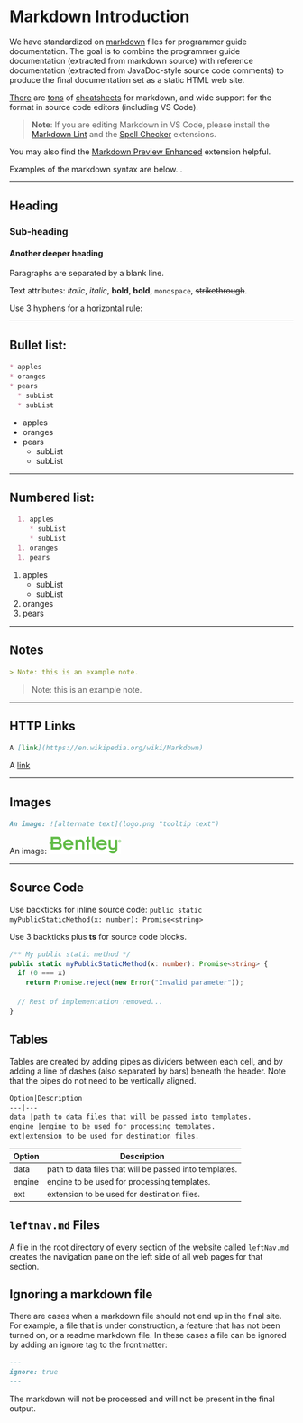 # Markdown Introduction

We have standardized on [markdown](http://commonmark.org/) files for programmer guide documentation.
The goal is to combine the programmer guide documentation (extracted from markdown source) with reference documentation (extracted from JavaDoc-style source code comments) to produce the final documentation set as a static HTML web site.

[There](http://assemble.io/docs/Cheatsheet-Markdown.html) are [tons](https://www.cheatography.com/simon-fermor/cheat-sheets/markdown/) of [cheatsheets](https://github.com/adam-p/markdown-here/wiki/Markdown-Cheatsheet) for markdown, and wide support for the format in source code editors (including VS Code).

>**Note**: If you are editing Markdown in VS Code, please install the [Markdown Lint](https://marketplace.visualstudio.com/items?itemName=DavidAnson.vscode-markdownlint) and the [Spell Checker](https://marketplace.visualstudio.com/items?itemName=streetsidesoftware.code-spell-checker) extensions.

You may also find the [Markdown Preview Enhanced](https://marketplace.visualstudio.com/items?itemName=shd101wyy.markdown-preview-enhanced) extension helpful.

Examples of the markdown syntax are below...

---

## Heading

### Sub-heading

#### Another deeper heading

Paragraphs are separated
by a blank line.

Text attributes: _italic_, *italic*, __bold__, **bold**, `monospace`, ~~strikethrough~~.

Use 3 hyphens for a horizontal rule:

---

## Bullet list:

```md
* apples
* oranges
* pears
  * subList
  * subList
```
* apples
* oranges
* pears
  * subList
  * subList

---
## Numbered list:

```md
  1. apples
     * subList
     * subList
  1. oranges
  1. pears
```
  1. apples
     * subList
     * subList
  2. oranges
  3. pears

---
## Notes
```md
> Note: this is an example note.
```
> Note: this is an example note.

---
## HTTP Links
```md
A [link](https://en.wikipedia.org/wiki/Markdown)
```
A [link](https://en.wikipedia.org/wiki/Markdown)

---
## Images
```md
An image: ![alternate text](logo.png "tooltip text")
```
An image: ![alternate text](logo.png "tooltip text")

---
## Source Code

Use backticks for inline source code: `public static myPublicStaticMethod(x: number): Promise<string>`

Use 3 backticks plus **ts** for source code blocks.

``` ts
/** My public static method */
public static myPublicStaticMethod(x: number): Promise<string> {
  if (0 === x)
    return Promise.reject(new Error("Invalid parameter"));

  // Rest of implementation removed...
}
```

## Tables

Tables are created by adding pipes as dividers between each cell, and by adding a line of dashes (also separated by bars) beneath the header. Note that the pipes do not need to be vertically aligned.
```md
Option|Description
---|---
data |path to data files that will be passed into templates.
engine |engine to be used for processing templates.
ext|extension to be used for destination files.
```
Option|Description
---|---
data |path to data files that will be passed into templates.
engine |engine to be used for processing templates.
ext|extension to be used for destination files.

## `leftnav.md` Files

A file in the root directory of every section of the website called `leftNav.md` creates the navigation pane on the left side of all web pages for that section.

## Ignoring a markdown file
There are cases when a markdown file should not end up in the final site. For example, a file that is under construction, a feature that has not been turned on, or a readme markdown file. In these cases a file can be ignored by adding an ignore tag to the frontmatter:
```markdown
---
ignore: true
---
```
The markdown will not be processed and will not be present in the final output.